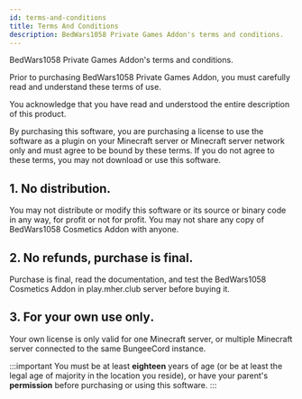 ```yaml
---
id: terms-and-conditions
title: Terms And Conditions
description: BedWars1058 Private Games Addon's terms and conditions.
---
```


BedWars1058 Private Games Addon's terms and conditions.

Prior to purchasing BedWars1058 Private Games Addon, you must carefully read and understand these terms of use.

You acknowledge that you have read and understood the entire description of this product.

By purchasing this software, you are purchasing a license to use the software as a plugin on your Minecraft server or Minecraft server network only and must agree to be bound by these terms. If you do not agree to these terms, you may not download or use this software.

## 1. No distribution.
You may not distribute or modify this software or its source or binary code in any way, for profit or not for profit.
You may not share any copy of BedWars1058 Cosmetics Addon with anyone.

## 2. No refunds, purchase is final.
Purchase is final, read the documentation, and test the BedWars1058 Cosmetics Addon in play.mher.club server before buying it.

## 3. For your own use only․
Your own license is only valid for one Minecraft server, or multiple Minecraft server connected to the same BungeeCord instance.

:::important
You must be at least **eighteen** years of age (or be at least the legal age of majority in the location you reside), or have your parent's **permission** before purchasing or using this software.
:::